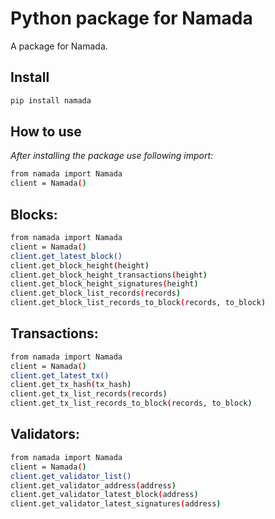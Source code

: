 # Python package for Namada
A package for Namada.

## Install
```sh
pip install namada
```

## How to use
_After installing the package use following import:_ <br>
```sh
from namada import Namada
client = Namada()
```

## Blocks:
```sh
from namada import Namada
client = Namada()
client.get_latest_block()
client.get_block_height(height)
client.get_block_height_transactions(height)
client.get_block_height_signatures(height)
client.get_block_list_records(records)
client.get_block_list_records_to_block(records, to_block)
```

## Transactions:
```sh
from namada import Namada
client = Namada()
client.get_latest_tx()
client.get_tx_hash(tx_hash)
client.get_tx_list_records(records)
client.get_tx_list_records_to_block(records, to_block)
```

## Validators:
```sh
from namada import Namada
client = Namada()
client.get_validator_list()
client.get_validator_address(address)
client.get_validator_latest_block(address)
client.get_validator_latest_signatures(address)
```
